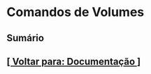 # Comandos de Volumes

## Sumário

<!-- SA: continuar a alocar o conteúdo relacionado a comandos. Parei nesta seção. -->

## [[ Voltar para: Documentação ]](./documentacao.md#comandos-volumes)